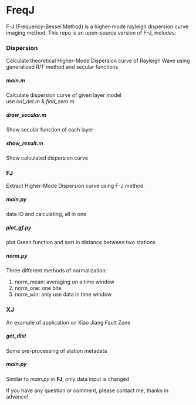 # FreqJ
F-J (Frequency-Bessel Method) is a higher-mode rayleigh dispersion curve imaging method.
This repo is an open-source version of F-J, includes:

### Dispersion
Calculate theoretical Higher-Mode Dispersion curve of Rayleigh Wave using generalized R/T method  and secular functions
##### main.m
Calculate dispersion curve of given layer model  
use *cal_det.m* & *find_zero.m*
##### draw_secular.m
Show secular function of each layer
##### show_result.m
Show calculated dispersion curve

### FJ
Extract Higher-Mode Dispersion curve using F-J method
##### main.py
data IO and calculating, all in one
##### plot_gf.py
plot Green function and sort in distance between two stations
##### norm.py
Three different methods of normalization:
1. norm_mean: averaging on a time window
2. norm_one: one bite
3. norm_win: only use data in time window

### XJ
An example of application on Xiao Jiang Fault Zone
##### get_dist
Some pre-processing of station metadata
##### main.py
Similar to *main.py* in **FJ**, only data input is changed

If you have any question or comment, please contact me, thanks in advance!